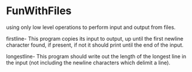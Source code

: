 # FunWithFiles
using only low level operations to perform input and output from files.

firstline- This program copies its input to output, up until the first newline character found, if present, if not it should print until the end of the input.

longestline- This program should write out the length of the longest line in the input (not including the newline characters which delimit a line).





